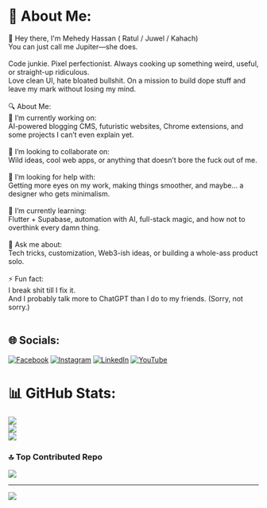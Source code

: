 # 💫 About Me:
👋 Hey there, I'm Mehedy Hassan ( Ratul / Juwel / Kahach)<br>You can just call me Jupiter—she does.<br><br>Code junkie. Pixel perfectionist. Always cooking up something weird, useful, or straight-up ridiculous.<br>Love clean UI, hate bloated bullshit. On a mission to build dope stuff and leave my mark without losing my mind.<br><br>🔍 About Me:<br>🔭 I’m currently working on:<br>AI-powered blogging CMS, futuristic websites, Chrome extensions, and some projects I can’t even explain yet.<br><br>👯 I’m looking to collaborate on:<br>Wild ideas, cool web apps, or anything that doesn’t bore the fuck out of me.<br><br>🤝 I’m looking for help with:<br>Getting more eyes on my work, making things smoother, and maybe... a designer who gets minimalism.<br><br>🌱 I’m currently learning:<br>Flutter + Supabase, automation with AI, full-stack magic, and how not to overthink every damn thing.<br><br>💬 Ask me about:<br>Tech tricks, customization, Web3-ish ideas, or building a whole-ass product solo.<br><br>⚡ Fun fact:<br>I break shit till I fix it.<br>And I probably talk more to ChatGPT than I do to my friends. (Sorry, not sorry.)<br><br>


## 🌐 Socials:
[![Facebook](https://img.shields.io/badge/Facebook-%231877F2.svg?logo=Facebook&logoColor=white)](https://facebook.com/iamkahachrofe) [![Instagram](https://img.shields.io/badge/Instagram-%23E4405F.svg?logo=Instagram&logoColor=white)](https://instagram.com/iamkahachrofe) [![LinkedIn](https://img.shields.io/badge/LinkedIn-%230077B5.svg?logo=linkedin&logoColor=white)](https://linkedin.com/in/kahachrofe) [![YouTube](https://img.shields.io/badge/YouTube-%23FF0000.svg?logo=YouTube&logoColor=white)](https://youtube.com/@TheApptimizer) 
# 📊 GitHub Stats:
![](https://github-readme-stats.vercel.app/api?username=mehedyhassanratul&theme=vue-dark&hide_border=true&include_all_commits=false&count_private=false)<br/>
![](https://nirzak-streak-stats.vercel.app/?user=mehedyhassanratul&theme=vue-dark&hide_border=true)<br/>
![](https://github-readme-stats.vercel.app/api/top-langs/?username=mehedyhassanratul&theme=vue-dark&hide_border=true&include_all_commits=false&count_private=false&layout=compact)

### 🔝 Top Contributed Repo
![](https://github-contributor-stats.vercel.app/api?username=mehedyhassanratul&limit=5&theme=vue-dark&combine_all_yearly_contributions=true)

---
[![](https://visitcount.itsvg.in/api?id=mehedyhassanratul&icon=0&color=0)](https://visitcount.itsvg.in)

